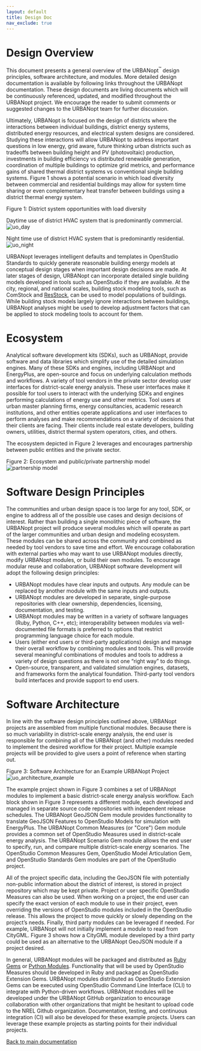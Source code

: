 ```yaml
---
layout: default
title: Design Doc
nav_exclude: true
---
```

# Design Overview

This document presents a general overview of the URBANopt<sup>&trade;</sup> design principles, software
architecture, and modules. More detailed design documentation is available by following
links throughout the URBANopt documentation. These design documents are living documents which will be
continuously referenced, updated, and modified throughout the URBANopt project. We
encourage the reader to submit comments or suggested changes to the URBANopt team for
further discussion.  

Ultimately, URBANopt is focused on the design of districts where the interactions between
individual buildings, district energy systems, distributed energy resources, and
electrical system designs are considered. Studying these interactions will allow URBANopt to
address important questions in low energy, grid aware, future thinking urban districts
such as tradeoffs between building height and PV (photovoltaic) production, investments
in building efficiency vs distributed renewable generation, coordination of multiple
buildings to optimize grid metrics, and performance gains of shared thermal district
systems vs conventional single building systems. Figure 1 shows a potential scenario in
which load diversity between commercial and residential buildings may allow for system
time sharing or even complementary heat transfer between buildings using a district
thermal energy system.

Figure 1: District system opportunities with load diversity

Daytime use of district HVAC system that is predominantly commercial.
![uo_day](uo_time_share_day.jpg)

Night time use of district HVAC system that is predominantly residential.
![uo_night](uo_time_share_night.jpg)

URBANopt leverages intelligent defaults and templates in OpenStudio Standards to quickly generate reasonable building energy models at conceptual design stages when important design decisions are made. At later stages of design, URBANopt can incorporate detailed single building models developed in tools such as OpenStudio if they are available.  At the city, regional, and national scales, building stock modeling tools, such as ComStock and [ResStock](https://www.nrel.gov/buildings/resstock.html), can be used to model populations of buildings. While building stock models largely ignore interactions between buildings, URBANopt analyses might be used to develop adjustment factors that can be applied to stock modeling tools to account for them.

# Ecosystem

Analytical software development kits (SDKs), such as URBANopt,
provide software and data libraries which simplify use of the detailed simulation
engines. Many of these SDKs and engines, including URBANopt and EnergyPlus, are
open-source and focus on underlying calculation methods and workflows. A variety of tool vendors in the private sector develop user
interfaces for district-scale energy analysis. These user interfaces make it possible for
tool users to interact with the underlying SDKs and engines performing calculations of
energy use and other metrics.  Tool users at urban master planning firms, energy
consultancies, academic research institutions, and other entities operate applications
and user interfaces
to perform analyses and make recommendations on a variety of decisions that their clients
are facing. Their clients include real estate developers, building owners, utilities,
district thermal system operators, cities, and others.

The ecosystem depicted in Figure 2 leverages and encourages partnership between public entities and the private sector.

Figure 2: Ecosystem and public/private partnership model
![partnership model](uo_partnership_model.jpg)

# Software Design Principles

The communities and urban design space is too large for any tool, SDK, or engine to address all of the possible use cases and design decisions of interest.  Rather than building a single monolithic piece of software, the URBANopt project will produce several modules which will operate as part of the larger communities and urban design and modeling ecosystem.  These modules can be shared across the community and combined as needed by tool vendors to save time and effort.  We encourage collaboration with external parties who may want to use URBANopt modules directly, modify URBANopt modules, or build their own modules.  To encourage modular reuse and collaboration, URBANopt software development will adopt the following design principles: 

- URBANopt modules have clear inputs and outputs.  Any module can be replaced by another module with the same inputs and outputs. 
- URBANopt modules are developed in separate, single-purpose repositories with clear ownership, dependencies, licensing, documentation, and testing.
- URBANopt modules may be written in a variety of software languages (Ruby, Python, C++, etc); interoperability between modules via well-documented file formats is preferred to options that restrict programming language choice for each module.
- Users (either end users or third-party applications) design and manage their overall workflow by combining modules and tools. This will provide several meaningful combinations of modules and tools to address a variety of design questions as there is not one “right way” to do things.
- Open-source, transparent, and validated simulation engines, datasets, and frameworks form the analytical foundation.  Third-party tool vendors build interfaces and provide support to end users.

# Software Architecture

In line with the software design principles outlined above, URBANopt projects are assembled from multiple functional modules. Because there is so much variability in district-scale energy analysis, the end user is responsible for combining all of the URBANopt (and other) modules needed to implement the desired workflow for their project.  Multiple example projects will be provided to give users a point of reference when starting out.

Figure 3: Software Architecture for an Example URBANopt Project
![uo_architecture_example](uo_architecture_example.jpg)

The example project shown in Figure 3 combines a set of URBANopt modules to implement a
basic district-scale energy analysis workflow.  Each block shown in Figure 3 represents a
different module, each developed and managed in separate source code repositories with
independent release schedules. The URBANopt GeoJSON Gem module provides functionality to
translate GeoJSON Features to OpenStudio Models for simulation with EnergyPlus.  The
URBANopt Common Measures (or "Core") Gem module provides a common set of OpenStudio Measures used in
district-scale energy analysis.  The URBANopt Scenario Gem module allows the end user to
specify, run, and compare multiple district-scale energy scenarios. The OpenStudio Common
Measures Gem, OpenStudio Model Articulation Gem, and OpenStudio Standards Gem modules are
part of the OpenStudio project.

All of the project specific data, including the GeoJSON file with potentially non-public information about the district of interest, is stored in project repository which may be kept private.  Project or user specific OpenStudio Measures can also be used.  When working on a project, the end user can specify the exact version of each module to use in their project, even overriding the versions of OpenStudio modules included in the OpenStudio release. This allows the project to move quickly or slowly depending on the project’s needs.  Finally, third party modules can be leveraged if needed.  For example, URBANopt will not initially implement a module to read from CityGML.  Figure 3 shows how a CityGML module developed by a third party could be used as an alternative to the URBANopt GeoJSON module if a project desired.  

In general, URBANopt modules will be packaged and distributed as [Ruby Gems](https://guides.rubygems.org/what-is-a-gem/) or [Python Modules](https://docs.python.org/3/tutorial/modules.html).  Functionality that will be used by OpenStudio Measures should be developed in Ruby and packaged as OpenStudio Extension Gems. URBANopt modules distributed as OpenStudio Extension Gems can be executed using OpenStudio Command Line Interface (CLI) to integrate with Python-driven workflows. URBANopt modules will be developed under the URBANopt GitHub organization to encourage collaboration with other organizations that might be hesitant to upload code to the NREL Github organization.  Documentation, testing, and continuous integration (CI) will also be developed for these example projects.  Users can leverage these example projects as starting points for their individual projects.

[Back to main documentation](../index.md)
